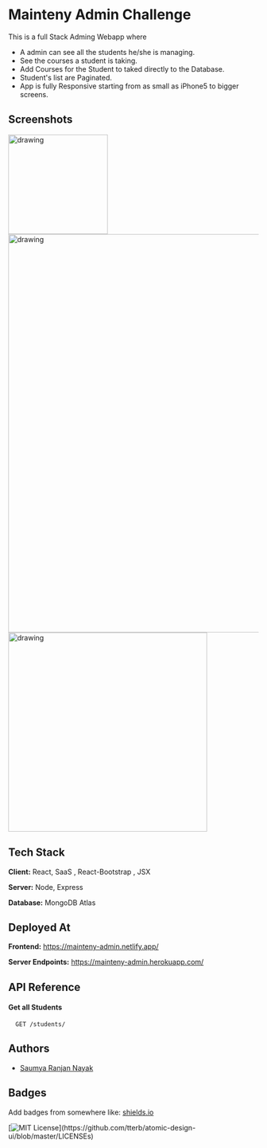 
# Mainteny Admin Challenge  

This is a full Stack Adming Webapp where 
 - A admin can see all the students he/she is managing.
 - See the courses a student is taking.
 - Add Courses for the Student to taked directly to the Database.
 - Student's list are Paginated. 
 - App is fully Responsive starting from as small as iPhone5 to bigger screens.

## Screenshots
<p float="left">
<img src="https://user-images.githubusercontent.com/60464414/122258997-4d0aef80-ceef-11eb-8a9d-c18073b3c131.PNG" alt="drawing" width="200"/>
<img src="https://user-images.githubusercontent.com/60464414/122259011-5005e000-ceef-11eb-9b3e-f18ac29afcfb.PNG" alt="drawing" width="800"/>
<img src="https://user-images.githubusercontent.com/60464414/122259069-5eec9280-ceef-11eb-8031-3e671217531d.PNG" alt="drawing" width="400"/>
</p>


## Tech Stack

**Client:** React, SaaS , React-Bootstrap , JSX 

**Server:** Node, Express

**Database:** MongoDB Atlas
  
## Deployed At

**Frontend:** https://mainteny-admin.netlify.app/

**Server Endpoints:** https://mainteny-admin.herokuapp.com/

  
## API Reference

#### Get all Students

```http
  GET /students/
```
 
 
## Authors

- [Saumya Ranjan Nayak](https://www.twitter.com/saumya4real)

  
## Badges

Add badges from somewhere like: [shields.io](https://shields.io/)

[![MIT License](https://img.shields.io/apm/l/atomic-design-ui.svg?)](https://github.com/tterb/atomic-design-ui/blob/master/LICENSEs)

  

